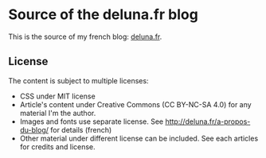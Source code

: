 Source of the deluna.fr blog
============================

This is the source of my french blog: [deluna.fr](http://deluna.fr).

## License

The content is subject to multiple licenses:

- CSS under MIT license
- Article's content under Creative Commons (CC BY-NC-SA 4.0) for any material I'm the author.
- Images and fonts use separate license. See http://deluna.fr/a-propos-du-blog/ for details (french)
- Other material under different license can be included. See each articles for credits and license.

